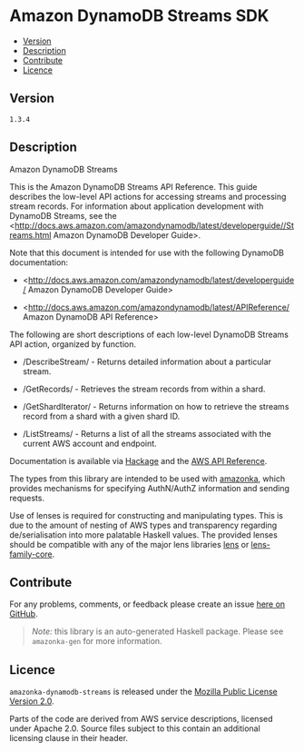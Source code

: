 # Amazon DynamoDB Streams SDK

* [Version](#version)
* [Description](#description)
* [Contribute](#contribute)
* [Licence](#licence)


## Version

`1.3.4`


## Description

Amazon DynamoDB Streams

This is the Amazon DynamoDB Streams API Reference. This guide describes
the low-level API actions for accessing streams and processing stream
records. For information about application development with DynamoDB
Streams, see the
<http://docs.aws.amazon.com/amazondynamodb/latest/developerguide//Streams.html Amazon DynamoDB Developer Guide>.

Note that this document is intended for use with the following DynamoDB
documentation:

-   <http://docs.aws.amazon.com/amazondynamodb/latest/developerguide/ Amazon DynamoDB Developer Guide>

-   <http://docs.aws.amazon.com/amazondynamodb/latest/APIReference/ Amazon DynamoDB API Reference>

The following are short descriptions of each low-level DynamoDB Streams
API action, organized by function.

-   /DescribeStream/ - Returns detailed information about a particular
    stream.

-   /GetRecords/ - Retrieves the stream records from within a shard.

-   /GetShardIterator/ - Returns information on how to retrieve the
    streams record from a shard with a given shard ID.

-   /ListStreams/ - Returns a list of all the streams associated with
    the current AWS account and endpoint.

Documentation is available via [Hackage](http://hackage.haskell.org/package/amazonka-dynamodb-streams)
and the [AWS API Reference](http://dynamodb-preview.s3-website-us-west-2.amazonaws.com/docs/streams-api/Welcome.html).

The types from this library are intended to be used with [amazonka](http://hackage.haskell.org/package/amazonka),
which provides mechanisms for specifying AuthN/AuthZ information and sending requests.

Use of lenses is required for constructing and manipulating types.
This is due to the amount of nesting of AWS types and transparency regarding
de/serialisation into more palatable Haskell values.
The provided lenses should be compatible with any of the major lens libraries
[lens](http://hackage.haskell.org/package/lens) or [lens-family-core](http://hackage.haskell.org/package/lens-family-core).

## Contribute

For any problems, comments, or feedback please create an issue [here on GitHub](https://github.com/brendanhay/amazonka/issues).

> _Note:_ this library is an auto-generated Haskell package. Please see `amazonka-gen` for more information.


## Licence

`amazonka-dynamodb-streams` is released under the [Mozilla Public License Version 2.0](http://www.mozilla.org/MPL/).

Parts of the code are derived from AWS service descriptions, licensed under Apache 2.0.
Source files subject to this contain an additional licensing clause in their header.
